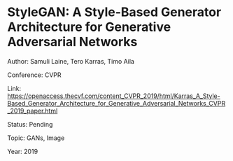 # StyleGAN: A Style-Based Generator Architecture for Generative Adversarial Networks
Author: Samuli Laine, Tero Karras, Timo Aila

Conference: CVPR

Link: https://openaccess.thecvf.com/content_CVPR_2019/html/Karras_A_Style-Based_Generator_Architecture_for_Generative_Adversarial_Networks_CVPR_2019_paper.html

Status: Pending

Topic: GANs, Image 

Year: 2019
